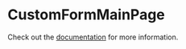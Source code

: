 # CustomFormMainPage

Check out the [documentation](https://docs.commercetools.com/custom-applications/api-reference/commercetools-frontend-application-components#customformmainpage) for more information.
